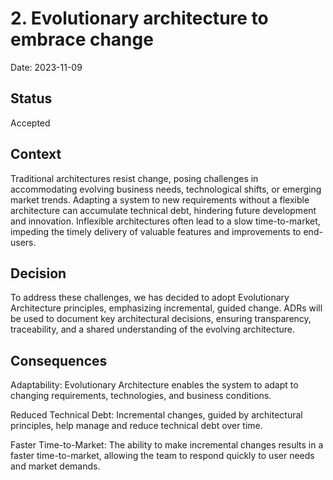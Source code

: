 # 2. Evolutionary architecture to embrace change

Date: 2023-11-09

## Status

Accepted <!-- [Draft, Proposed, Accepted, Deprecated, Superseded by [ADR-0005](0005-example.md)] -->

## Context

Traditional architectures resist change, posing challenges in accommodating evolving business needs, technological shifts, or emerging market trends. Adapting a system to new requirements without a flexible architecture can accumulate technical debt, hindering future development and innovation. Inflexible architectures often lead to a slow time-to-market, impeding the timely delivery of valuable features and improvements to end-users.

## Decision

To address these challenges, we has decided to adopt Evolutionary Architecture principles, emphasizing incremental, guided change. ADRs will be used to document key architectural decisions, ensuring transparency, traceability, and a shared understanding of the evolving architecture.

## Consequences

Adaptability: Evolutionary Architecture enables the system to adapt to changing requirements, technologies, and business conditions.

Reduced Technical Debt: Incremental changes, guided by architectural principles, help manage and reduce technical debt over time.

Faster Time-to-Market: The ability to make incremental changes results in a faster time-to-market, allowing the team to respond quickly to user needs and market demands.